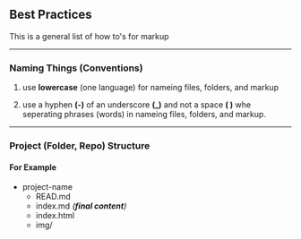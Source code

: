 ## **Best Practices**

This is a general list of how to's for markup

---

### **Naming Things** (Conventions)

1. use  **lowercase**  (one language) for nameing files, folders, and markup

2. use a hyphen **(-)** of an underscore **(_)** and not a space **( )** whe seperating phrases (words) in nameing files, folders, and markup.

---

### Project (Folder, Repo) Structure

#### For Example

- project-name
  - READ.md 
  - index.md *(**final content**)*
  - index.html
  - img/ 

